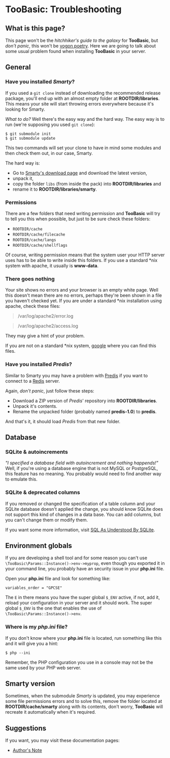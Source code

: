 # TooBasic: Troubleshooting
## What is this page?
This page won't be the _hitchhiker's guide to the galaxy_ for __TooBasic__, but
_don't panic_, this won't be [vogon poetry](http://i.imgur.com/MDIPz9j.jpg).
Here we are going to talk about some usual problem found when installing
__TooBasic__ in your server.

## General
### Have you installed _Smarty_?
If you used a `git clone` instead of downloading the recommended release package,
you'll end up with an almost empty folder at __ROOTDIR/libraries__.
This means your site will start throwing errors everywhere because it's looking
for Smarty.

_What to do?_
Well there's the easy way and the hard way.
The easy way is to run (we're supposing you used `git clone`):
```plain
$ git submodule init
$ git submodule update
```
This two commands will set your clone to have in mind some modules and then check
them out, in our case, Smarty.

The hard way is:

* Go to [Smarty's download page](http://www.smarty.net/download) and download the
latest version,
* unpack it,
* copy the folder `libs` (from inside the pack) into __ROOTDIR/libraries__ and
* rename it to __ROOTDIR/libraries/smarty__.

### Permissions
There are a few folders that need writing permission and __TooBasic__ will try to
tell you this when possible, but just to be sure check these folders:

* `ROOTDIR/cache`
* `ROOTDIR/cache/filecache`
* `ROOTDIR/cache/langs`
* `ROOTDIR/cache/shellflags`

Of course, writing permission means that the system user your HTTP server uses has
to be able to write inside this folders.
If you use a standard *nix system with apache, it usually is __www-data__.

### There goes nothing
Your site shows no errors and your browser is an empty white page.
Well this doesn't mean there are no errors, perhaps they're been shown in a file
you haven't checked yet.
If you are under a standard *nix installation using apache, check these files:
>/var/log/apache2/error.log

>/var/log/apache2/access.log

They may give a hint of your problem.

If you are not on a standard *nix system,
[google](https://www.google.com/search?q=apache+logs+location) where you can find
this files.

### Have you installed _Predis_?
Similar to Smarty you may have a problem with
[Predis](https://github.com/nrk/predis) if you want to connect to a
[Redis](http://redis.io/) server.

Again, _don't panic_, just follow these steps:

* Download a ZIP version of _Predis_' repository into __ROOTDIR/libraries__.
* Unpack it's contents.
* Rename the unpacked folder (probably named __predis-1.0__) to __predis__.

And that's it, it should load _Predis_ from that new folder.

## Database
### SQLite & autoincrements
_"I specified a database field with autoincrement and nothing happends!"_
Well, if you're using a database engine that is not MySQL or PostgreSQL, this
feature has no meaning. You probably would need to find another way to emulate
this.

### SQLite & deprecated columns
If you removed or changed the specification of a table column and your SQLite
database doesn't applied the change, you should know SQLite does not support this
kind of changes in a data base.
You can add columns, but you can't change them or modify them.

If you want some more information, visit [SQL As Understood By
SQLite](http://sqlite.org/lang_altertable.html).

## Environment globals
If you are developing a shell tool and for some reason you can't use
`\TooBasic\Params::Instance()->env->myprop`, even though you exported it in your
command line, you probably have an security issue in your __php.ini__ file.

Open your __php.ini__ file and look for something like:
```
variables_order = "GPCSE"
```
The `E` in there means you have the super global `$_ENV` active, if not, add it,
reload your configuration in your server and it should work.
The super global `$_ENV` is the one that enables the use of
`\TooBasic\Params::Instance()->env`.

### Where is my _php.ini_ file?
If you don't know where your __php.ini__ file is located, run something like this
and it will give you a hint:
```
$ php --ini
```

Remember, the PHP configuration you use in a console may not be the same used by
your PHP web server.

## Smarty version
Sometimes, when the submodule _Smarty_ is updated, you may experience some file
permissions errors and to solve this, remove the folder located at
__ROOTDIR/cache/smarty__ along with its contents, don't worry, __TooBasic__ will
recreate it automatically when it's required.

## Suggestions
If you want, you may visit these documentation pages:

* [Author's Note](authorsnote.md)
